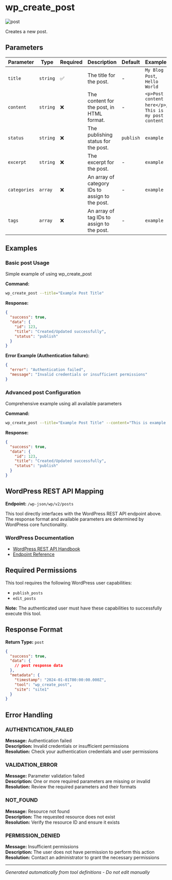 # wp_create_post

![post](https://img.shields.io/badge/category-post-lightgrey)

Creates a new post.

## Parameters

| Parameter | Type | Required | Description | Default | Examples |
|-----------|------|----------|-------------|---------|----------|
| `title` | `string` | ✅ | The title for the post. | - | `My Blog Post`, `Hello World` |
| `content` | `string` | ❌ | The content for the post, in HTML format. | - | `<p>Post content here</p>`, `This is my post content` |
| `status` | `string` | ❌ | The publishing status for the post. | `publish` | `example` |
| `excerpt` | `string` | ❌ | The excerpt for the post. | - | `example` |
| `categories` | `array` | ❌ | An array of category IDs to assign to the post. | - | `example` |
| `tags` | `array` | ❌ | An array of tag IDs to assign to the post. | - | `example` |

## Examples

### Basic post Usage

Simple example of using wp_create_post

**Command:**
```bash
wp_create_post --title="Example Post Title"
```

**Response:**
```json
{
  "success": true,
  "data": {
    "id": 123,
    "title": "Created/Updated successfully",
    "status": "publish"
  }
}
```

**Error Example (Authentication failure):**
```json
{
  "error": "Authentication failed",
  "message": "Invalid credentials or insufficient permissions"
}
```


### Advanced post Configuration

Comprehensive example using all available parameters

**Command:**
```bash
wp_create_post --title="Example Post Title" --content="This is example content for the post." --status="publish" --excerpt="example_value" --categories="example_value" --tags="example_value"
```

**Response:**
```json
{
  "success": true,
  "data": {
    "id": 123,
    "title": "Created/Updated successfully",
    "status": "publish"
  }
}
```




## WordPress REST API Mapping

**Endpoint:** `/wp-json/wp/v2/posts`

This tool directly interfaces with the WordPress REST API endpoint above. The response format and available parameters are determined by WordPress core functionality.

### WordPress Documentation
- [WordPress REST API Handbook](https://developer.wordpress.org/rest-api/)
- [Endpoint Reference](https://developer.wordpress.org/rest-api/reference/)


## Required Permissions

This tool requires the following WordPress user capabilities:

- `publish_posts`
- `edit_posts`

**Note:** The authenticated user must have these capabilities to successfully execute this tool.


## Response Format

**Return Type:** `post`

```json
{
  "success": true,
  "data": {
    // post response data
  },
  "metadata": {
    "timestamp": "2024-01-01T00:00:00.000Z",
    "tool": "wp_create_post",
    "site": "site1"
  }
}
```

## Error Handling

### AUTHENTICATION_FAILED

**Message:** Authentication failed  
**Description:** Invalid credentials or insufficient permissions  
**Resolution:** Check your authentication credentials and user permissions


### VALIDATION_ERROR

**Message:** Parameter validation failed  
**Description:** One or more required parameters are missing or invalid  
**Resolution:** Review the required parameters and their formats


### NOT_FOUND

**Message:** Resource not found  
**Description:** The requested resource does not exist  
**Resolution:** Verify the resource ID and ensure it exists


### PERMISSION_DENIED

**Message:** Insufficient permissions  
**Description:** The user does not have permission to perform this action  
**Resolution:** Contact an administrator to grant the necessary permissions




---

*Generated automatically from tool definitions - Do not edit manually*
